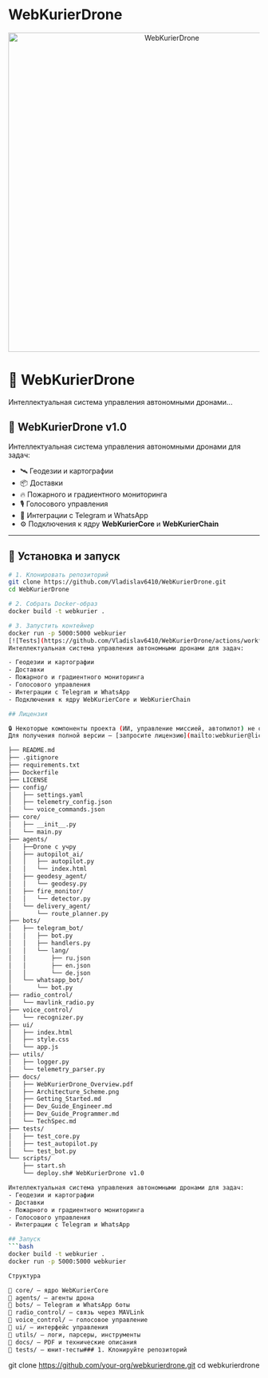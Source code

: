 # WebKurierDrone

  <p align="center">
  <img src="docs/hero_webkurierdrone.jpg?raw=true" alt="WebKurierDrone" width="640">
</p>

# 🚁 WebKurierDrone
Интеллектуальная система управления автономными дронами...

## 🚀 WebKurierDrone v1.0

Интеллектуальная система управления автономными дронами для задач:

- 🛰 Геодезии и картографии  
- 📦 Доставки  
- 🔥 Пожарного и градиентного мониторинга  
- 🎙 Голосового управления  
- 💬 Интеграции с Telegram и WhatsApp  
- ⚙️ Подключения к ядру **WebKurierCore** и **WebKurierChain**

---

## 🔧 Установка и запуск

```bash
# 1. Клонировать репозиторий
git clone https://github.com/Vladislav6410/WebKurierDrone.git
cd WebKurierDrone

# 2. Собрать Docker-образ
docker build -t webkurier .

# 3. Запустить контейнер
docker run -p 5000:5000 webkurier
[![Tests](https://github.com/Vladislav6410/WebKurierDrone/actions/workflows/tests.yml/badge.svg)](https://github.com/Vladislav6410/WebKurierDrone/actions/workflows/tests.yml)
Интеллектуальная система управления автономными дронами для задач:

- Геодезии и картографии  
- Доставки  
- Пожарного и градиентного мониторинга  
- Голосового управления  
- Интеграции с Telegram и WhatsApp  
- Подключения к ядру WebKurierCore и WebKurierChain

## Лицензия

🔒 Некоторые компоненты проекта (ИИ, управление миссией, автопилот) не опубликованы в этом репозитории.  
Для получения полной версии — [запросите лицензию](mailto:webkurier@license.io) или обратитесь через Telegram: [@WebKurierBot](https://t.me/WebKurierBot)

├── README.md
├── .gitignore
├── requirements.txt
├── Dockerfile
├── LICENSE
├── config/
│   ├── settings.yaml
│   ├── telemetry_config.json
│   └── voice_commands.json
├── core/
│   ├── __init__.py
│   └── main.py
├── agents/
│   ├──Drone с учpy
│   ├── autopilot_ai/
│   │   ├── autopilot.py
│   │   └── index.html
│   ├── geodesy_agent/
│   │   └── geodesy.py
│   ├── fire_monitor/
│   │   └── detector.py
│   └── delivery_agent/
│       └── route_planner.py
├── bots/
│   ├── telegram_bot/
│   │   ├── bot.py
│   │   ├── handlers.py
│   │   └── lang/
│   │       ├── ru.json
│   │       ├── en.json
│   │       └── de.json
│   └── whatsapp_bot/
│       └── bot.py
├── radio_control/
│   └── mavlink_radio.py
├── voice_control/
│   └── recognizer.py
├── ui/
│   ├── index.html
│   ├── style.css
│   └── app.js
├── utils/
│   ├── logger.py
│   └── telemetry_parser.py
├── docs/
│   ├── WebKurierDrone_Overview.pdf
│   ├── Architecture_Scheme.png
│   ├── Getting_Started.md
│   ├── Dev_Guide_Engineer.md
│   ├── Dev_Guide_Programmer.md
│   └── TechSpec.md
├── tests/
│   ├── test_core.py
│   ├── test_autopilot.py
│   └── test_bot.py
└── scripts/
    ├── start.sh
    └── deploy.sh# WebKurierDrone v1.0

Интеллектуальная система управления автономными дронами для задач:
- Геодезии и картографии
- Доставки
- Пожарного и градиентного мониторинга
- Голосового управления
- Интеграции с Telegram и WhatsApp

## Запуск
```bash
docker build -t webkurier .
docker run -p 5000:5000 webkurier

Структура

📁 core/ – ядро WebKurierCore
📁 agents/ – агенты дрона
📁 bots/ – Telegram и WhatsApp боты
📁 radio_control/ – связь через MAVLink
📁 voice_control/ – голосовое управление
📁 ui/ – интерфейс управления
📁 utils/ – логи, парсеры, инструменты
📁 docs/ – PDF и технические описания
📁 tests/ – юнит-тесты### 1. Клонируйте репозиторий
```
git clone https://github.com/your-org/webkurierdrone.git
cd webkurierdrone
```
```
